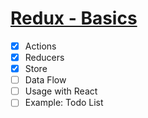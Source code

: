 # [Redux - Basics](https://redux.js.org/docs/basics/)

 * [X] Actions
 * [X] Reducers
 * [X] Store
 * [ ] Data Flow
 * [ ] Usage with React
 * [ ] Example: Todo List
